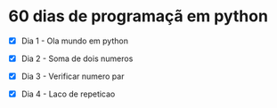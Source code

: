 # 60 dias de programaçã em python
-[x] Dia 1 - Ola mundo em python
-[x] Dia 2 - Soma de dois numeros
-[x] Dia 3 - Verificar numero par
-[x] Dia 4 - Laco de repeticao

